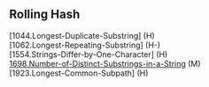 ## Rolling Hash  
[1044.Longest-Duplicate-Substring] (H)  
[1062.Longest-Repeating-Substring] (H-)  
[1554.Strings-Differ-by-One-Character] (H)  
[1698.Number-of-Distinct-Substrings-in-a-String](https://github.com/wyzhang421/leetcode/tree/master/RollingHash/1698.Number-of-Distinct-Substrings-in-a-String) (M)    
[1923.Longest-Common-Subpath] (H)